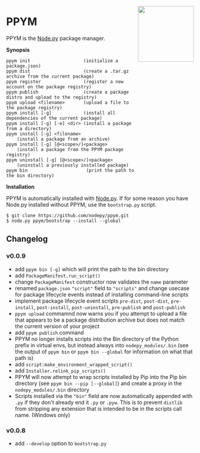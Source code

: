 <img src="https://i.imgur.com/IfmOKFI.png" align="right" width="150px"></img>

# PPYM

PPYM is the [Node.py] package manager.

  [Node.py]: https://github.com/nodepy/nodepy

__Synopsis__

    ppym init                    (initialize a package.json)
    ppym dist                    (create a .tar.gz archive from the current package)
    ppym register                (register a new account on the package registry)
    ppym publish                 (create a package distro and upload to the registry)
    ppym upload <filename>       (upload a file to the package registry)
    ppym install [-g]            (install all dependencies of the current package)
    ppym install [-g] [-e] <dir> (install a package from a directory)
    ppym install [-g] <filename>
        (install a package from an archive)
    ppym install [-g] [@<scope>/]<package>
        (install a package from the PPYM package registry)
    ppym uninstall [-g] [@<scope>/]<package>
        (uninstall a previously installed package)
    ppym bin                      (print the path to the bin directory)

__Installation__

PPYM is automatically installed with [Node.py]. If for some reason you have
Node.py installed without PPYM, use the `bootstrap.py` script.

    $ git clone https://github.com/nodepy/ppym.git
    $ node.py ppym/bootstrap --install --global

## Changelog

### v0.0.9

- add `ppym bin [-g]` which will print the path to the bin directory
- add `PackageManifest.run_script()`
- change `PackageManifest` constructor now validates the `name` parameter
- renamed `package.json` `"script"` field to `"scripts"` and change
  usecase for package lifecycle events instead of installing command-line
  scripts
- implement package lifecycle event scripts `pre-dist`, `post-dist`,
  `pre-install`, `post-install`, `post-uninstall`, `pre-publish` and
  `post-publish`
- `ppym upload` commamnd now warns you if you attempt to upload a file that
  appears to be a package distribution archive but does not match the
  current version of your project
- add `ppym publish` command
- PPYM no longer installs scripts into the Bin directory of the Python prefix
  in virtual envs, but instead always into `nodepy_modules/.bin` (see the
  output of `ppym bin` or `ppym bin --global` for information on what that
  path is)
- add `script:make_environment_wrapped_script()`
- add `Installer.relink_pip_scripts()`
- PPYM will now attempt to wrap scripts installed by Pip into the Pip bin
  directory (see `ppym bin --pip [--global]`) and create a proxy in the
  `nodepy_modules/.bin` directory
- Scripts installed via the `"bin"` field are now automatically appended with
  `.py` if they don't already end it `.py` or `.pyw`. This is to prevent
  `distlib` from stripping any extension that is intended to be in the scripts
  call name. (Windows only)

### v0.0.8

- add `--develop` option to `bootstrap.py`
